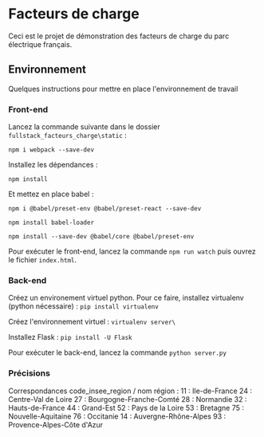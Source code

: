 # Facteurs de charge

Ceci est le projet de démonstration des facteurs de charge du parc électrique français.

## Environnement

Quelques instructions pour mettre en place l'environnement de travail

### Front-end

Lancez la commande suivante dans le dossier `fullstack_facteurs_charge\static` :

```npm i webpack --save-dev```

Installez les dépendances :

```npm install```

Et mettez en place babel :

```npm i @babel/preset-env @babel/preset-react --save-dev```

```npm install babel-loader```

```npm install --save-dev @babel/core @babel/preset-env```

Pour exécuter le front-end, lancez la commande
```npm run watch```
puis ouvrez le fichier `index.html`.

### Back-end

Créez un environement virtuel python. Pour ce faire, installez virtualenv (python nécessaire) :
```pip install virtualenv```

Créez l'environnement virtuel :
```virtualenv server\```

Installez Flask :
```pip install -U Flask```

Pour exécuter le back-end, lancez la commande
```python server.py```

### Précisions

Correspondances code_insee_region / nom région :
11 : Ile-de-France
24 : Centre-Val de Loire
27 : Bourgogne-Franche-Comté
28 : Normandie
32 : Hauts-de-France
44 : Grand-Est
52 : Pays de la Loire
53 : Bretagne
75 : Nouvelle-Aquitaine
76 : Occitanie
14 : Auvergne-Rhône-Alpes
93 : Provence-Alpes-Côte d'Azur
